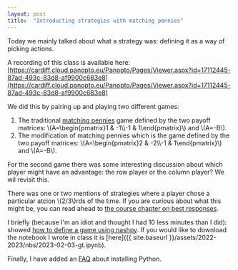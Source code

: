 ```yaml
---
layout: post
title:  "Introducting strategies with matching pennies"
---
```


Today we mainly talked about what a strategy was: defining it as a way of
picking actions.

A recording of this class is available here: [https://cardiff.cloud.panopto.eu/Panopto/Pages/Viewer.aspx?id=17112445-87ad-493c-83d8-af9900c683e8](https://cardiff.cloud.panopto.eu/Panopto/Pages/Viewer.aspx?id=17112445-87ad-493c-83d8-af9900c683e8)

We did this by pairing up and playing two different games:

1. The traditional [matching
   pennies](https://nashpy.readthedocs.io/en/stable/text-book/normal-form-games.html#matching-pennies)
   game defined by the two payoff matrices: \\(A=\begin{pmatrix}1 & -1\\\\-1 &
   1\end{pmatrix}\\) and \\(A=-B\\).
2. The modification of matching
   pennies which is the game defined by the two payoff matrices: \\(A=\begin{pmatrix}2 & -2\\\\-1 &
   1\end{pmatrix}\\) and \\(A=-B\\).

For the second game there was some interesting discussion about which player
might have an advantage: the row player or the column player? We wil revisit
this.

There was one or two mentions of strategies where a player chose a particular
atcion \\(2/3\\)rds of the time. If you are curious about what this might be,
you can read ahead to [the course chapter on best responses](https://nashpy.readthedocs.io/en/stable/text-book/best-responses.html).

I briefly (because I'm an idiot and thought I had 10 less minutes than
I did): showed [how to define a game using
nashpy](https://nashpy.readthedocs.io/en/stable/how-to/create-a-game.html). If
you would like to download the notebook I wrote in class it is [here]({{ site.baseurl }}/assets/2022-2023/nbs/2023-02-03-gt.ipynb).

Finally, I have added an [FAQ](https://vknight.org/gt/#faqs) about installing
Python.
